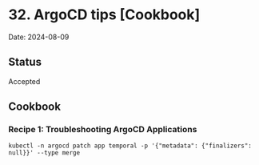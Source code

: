 # 32. ArgoCD tips [Cookbook]

Date: 2024-08-09

## Status

Accepted

## Cookbook

### Recipe 1: Troubleshooting ArgoCD Applications

```
kubectl -n argocd patch app temporal -p '{"metadata": {"finalizers": null}}' --type merge
```
